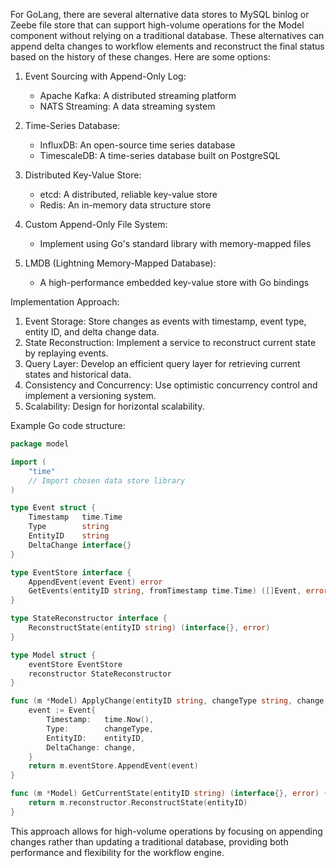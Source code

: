 For GoLang, there are several alternative data stores to MySQL binlog or Zeebe file store that can support high-volume operations for the Model component without relying on a traditional database. These alternatives can append delta changes to workflow elements and reconstruct the final status based on the history of these changes. Here are some options:

1. Event Sourcing with Append-Only Log:
   - Apache Kafka: A distributed streaming platform
   - NATS Streaming: A data streaming system

2. Time-Series Database:
   - InfluxDB: An open-source time series database
   - TimescaleDB: A time-series database built on PostgreSQL

3. Distributed Key-Value Store:
   - etcd: A distributed, reliable key-value store
   - Redis: An in-memory data structure store

4. Custom Append-Only File System:
   - Implement using Go's standard library with memory-mapped files

5. LMDB (Lightning Memory-Mapped Database):
   - A high-performance embedded key-value store with Go bindings

Implementation Approach:

1. Event Storage: Store changes as events with timestamp, event type, entity ID, and delta change data.
2. State Reconstruction: Implement a service to reconstruct current state by replaying events.
3. Query Layer: Develop an efficient query layer for retrieving current states and historical data.
4. Consistency and Concurrency: Use optimistic concurrency control and implement a versioning system.
5. Scalability: Design for horizontal scalability.

Example Go code structure:

```go
package model

import (
    "time"
    // Import chosen data store library
)

type Event struct {
    Timestamp   time.Time
    Type        string
    EntityID    string
    DeltaChange interface{}
}

type EventStore interface {
    AppendEvent(event Event) error
    GetEvents(entityID string, fromTimestamp time.Time) ([]Event, error)
}

type StateReconstructor interface {
    ReconstructState(entityID string) (interface{}, error)
}

type Model struct {
    eventStore EventStore
    reconstructor StateReconstructor
}

func (m *Model) ApplyChange(entityID string, changeType string, change interface{}) error {
    event := Event{
        Timestamp:   time.Now(),
        Type:        changeType,
        EntityID:    entityID,
        DeltaChange: change,
    }
    return m.eventStore.AppendEvent(event)
}

func (m *Model) GetCurrentState(entityID string) (interface{}, error) {
    return m.reconstructor.ReconstructState(entityID)
}
```

This approach allows for high-volume operations by focusing on appending changes rather than updating a traditional database, providing both performance and flexibility for the workflow engine.
